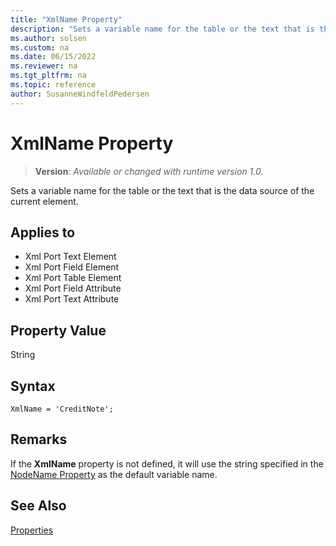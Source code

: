 ```yaml
---
title: "XmlName Property"
description: "Sets a variable name for the table or the text that is the data source of the current element."
ms.author: solsen
ms.custom: na
ms.date: 06/15/2022
ms.reviewer: na
ms.tgt_pltfrm: na
ms.topic: reference
author: SusanneWindfeldPedersen
---
```

[//]: # (START>DO_NOT_EDIT)
[//]: # (IMPORTANT:Do not edit any of the content between here and the END>DO_NOT_EDIT.)
[//]: # (Any modifications should be made in the .xml files in the ModernDev repo.)
# XmlName Property
> **Version**: _Available or changed with runtime version 1.0._

Sets a variable name for the table or the text that is the data source of the current element.

## Applies to
-   Xml Port Text Element
-   Xml Port Field Element
-   Xml Port Table Element
-   Xml Port Field Attribute
-   Xml Port Text Attribute

[//]: # (IMPORTANT: END>DO_NOT_EDIT)


## Property Value

String

## Syntax

```AL
XmlName = 'CreditNote';
```

## Remarks

If the **XmlName** property is not defined, it will use the string specified in the [NodeName Property](./devenv-properties.md) as the default variable name.

## See Also  

[Properties](devenv-properties.md)